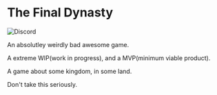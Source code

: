 # The Final Dynasty
![Discord](https://img.shields.io/discord/602553226876682291?color=blue&label=discord&logo=discord)

An absolutley weirdly bad awesome game.

A extreme WIP(work in progress), and a MVP(minimum viable product).

A game about some kingdom, in some land.

Don't take this seriously.
